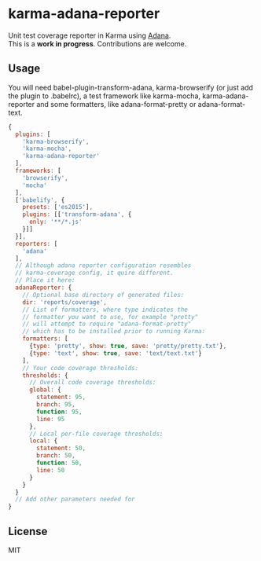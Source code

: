 # karma-adana-reporter

Unit test coverage reporter in Karma using [Adana](https://github.com/adana-coverage/babel-plugin-transform-adana).  
This is a **work in progress**. Contributions are welcome.

## Usage

You will need babel-plugin-transform-adana, karma-browserify (or just add the plugin to .babelrc), a test framework like karma-mocha, karma-adana-reporter and some formatters, like adana-format-pretty or adana-format-text.

```js
{
  plugins: [
    'karma-browserify',
    'karma-mocha',
    'karma-adana-reporter'
  ],
  frameworks: [
    'browserify',
    'mocha'
  ],
  ['babelify', {
    presets: ['es2015'],
    plugins: [['transform-adana', {
      only: '**/*.js'
    }]]
  }],
  reporters: [
    'adana'
  ],
  // Although adana reporter configuration resembles
  // karma-coverage config, it quire different.
  // Place it here:
  adanaReporter: {
    // Optional base directory of generated files:
    dir: 'reports/coverage',
    // List of formatters, where type indicates the
    // formatter you want to use, for example "pretty"
    // will attempt to require "adana-format-pretty"
    // which has to be installed prior to running Karma:
    formatters: [
      {type: 'pretty', show: true, save: 'pretty/pretty.txt'},
      {type: 'text', show: true, save: 'text/text.txt'}
    ],
    // Your code coverage thresholds:
    thresholds: {
      // Overall code coverage thresholds:
      global: {
        statement: 95,
        branch: 95,
        function: 95,
        line: 95
      },
      // Local per-file coverage thresholds:
      local: {
        statement: 50,
        branch: 50,
        function: 50,
        line: 50
      }
    }
  }
  // Add other parameters needed for
}
```

## License

MIT
